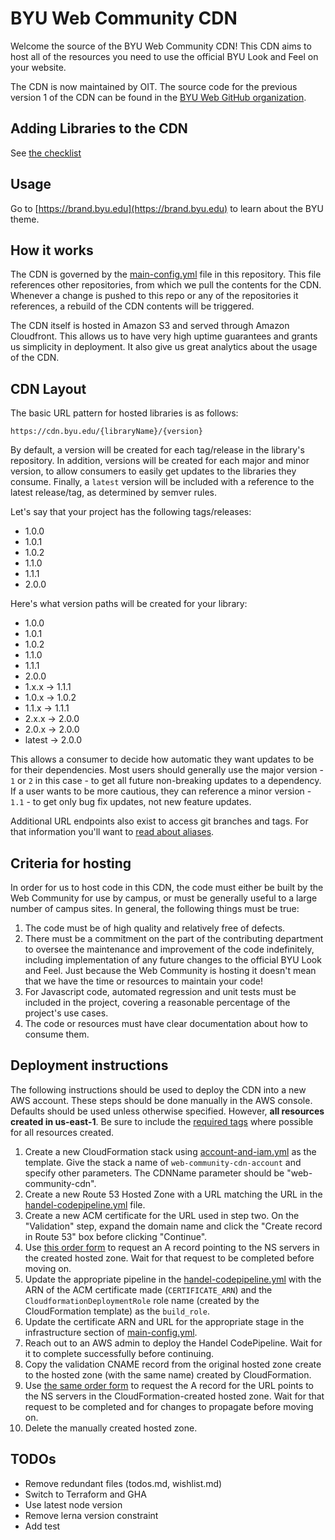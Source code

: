 # BYU Web Community CDN

Welcome the source of the BYU Web Community CDN!  This CDN aims to host all of the resources you need to use the
official BYU Look and Feel on your website.

The CDN is now maintained by OIT. The source code for the previous version 1 of the CDN can be found in the 
[BYU Web GitHub organization](https://github.com/byuweb/web-cdn).

## Adding Libraries to the CDN

See [the checklist](docs/adding-libraries.md)

## Usage

Go to [https://brand.byu.edu](https://brand.byu.edu) to learn about the BYU theme.

## How it works

The CDN is governed by the [main-config.yml](main-config.yml) file in this repository.  This file references other
repositories, from which we pull the contents for the CDN.
Whenever a change is pushed to this repo or any of the repositories it references, a rebuild of the CDN contents
will be triggered.

The CDN itself is hosted in Amazon S3 and served through Amazon Cloudfront. This allows us to have very high uptime
guarantees and grants us simplicity in deployment. It also give us great analytics about the usage of the CDN.

## CDN Layout

The basic URL pattern for hosted libraries is as follows:

`https://cdn.byu.edu/{libraryName}/{version}`

By default, a version will be created for each tag/release in the library's repository. In addition, versions
will be created for each major and minor version, to allow consumers to easily get updates to the libraries they consume.
Finally, a `latest` version will be included with a reference to the latest release/tag, as determined by semver rules.

Let's say that your project has the following tags/releases:

* 1.0.0
* 1.0.1
* 1.0.2
* 1.1.0
* 1.1.1
* 2.0.0

Here's what version paths will be created for your library:

* 1.0.0
* 1.0.1
* 1.0.2
* 1.1.0
* 1.1.1
* 2.0.0
* 1.x.x -> 1.1.1
* 1.0.x -> 1.0.2
* 1.1.x -> 1.1.1
* 2.x.x -> 2.0.0
* 2.0.x -> 2.0.0
* latest -> 2.0.0

This allows a consumer to decide how automatic they want updates to be for their dependencies. Most users should generally
use the major version - `1` or `2` in this case - to get all future non-breaking updates to a dependency. If a user
wants to be more cautious, they can reference a minor version - `1.1` - to get only bug fix updates, not new feature
updates.

Additional URL endpoints also exist to access git branches and tags. For that information you'll want to
[read about aliases](./docs/aliases.md).

## Criteria for hosting

In order for us to host code in this CDN, the code must either be built by the Web Community for use by campus, or
must be generally useful to a large number of campus sites.  In general, the following things must be true:

1. The code must be of high quality and relatively free of defects.
2. There must be a commitment on the part of the contributing department to oversee the maintenance and improvement of
the code indefinitely, including implementation of any future changes to the official BYU Look and Feel. Just because
the Web Community is hosting it doesn't mean that we have the time or resources to maintain your code!
3. For Javascript code, automated regression and unit tests must be included in the project, covering a reasonable percentage
of the project's use cases.
4. The code or resources must have clear documentation about how to consume them.

## Deployment instructions

The following instructions should be used to deploy the CDN into a new AWS account. These steps should be done manually 
in the AWS console. Defaults should be used unless otherwise specified. However, **all resources created in us-east-1**.
Be sure to include the [required tags](https://github.com/byu-oit/BYU-AWS-Documentation#tagging-standard) where 
possible for all resources created.

1. Create a new CloudFormation stack using [account-and-iam.yml](.aws-infrastructure/account-and-iam.yml) as the 
template. Give the stack a name of `web-community-cdn-account` and specify other parameters. The CDNName parameter 
should be "web-community-cdn".
2. Create a new Route 53 Hosted Zone with a URL matching the URL in the 
[handel-codepipeline.yml](handel-codepipeline.yml) file.
3. Create a new ACM certificate for the URL used in step two. On the "Validation" step, expand the domain name and 
click the "Create record in Route 53" box before clicking "Continue".
4. Use [this order form](https://it.byu.edu/it/?id=sc_cat_item&sys_id=2f7a54251d635d005c130b6c83f2390a) to request an A 
record pointing to the NS servers in the created hosted zone. Wait for that request to be completed before moving on.
5. Update the appropriate pipeline in the [handel-codepipeline.yml](handel-codepipeline.yml) with the ARN of the ACM 
certificate made (`CERTIFICATE_ARN`) and the `CloudformationDeploymentRole` role name (created by the CloudFormation 
template) as the `build_role`.
6. Update the certificate ARN and URL for the appropriate stage in the infrastructure section of 
[main-config.yml](main-config.yml).
7. Reach out to an AWS admin to deploy the Handel CodePipeline. Wait for it to complete successfully before continuing.
8. Copy the validation CNAME record from the original hosted zone create to the hosted zone (with the same name) 
created by CloudFormation. 
9. Use [the same order form](https://it.byu.edu/it/?id=sc_cat_item&sys_id=2f7a54251d635d005c130b6c83f2390a) to request 
the A record for the URL points to the NS servers in the CloudFormation-created hosted zone. Wait for that request to 
be completed and for changes to propagate before moving on.
10. Delete the manually created hosted zone.

## TODOs

- Remove redundant files (todos.md, wishlist.md)
- Switch to Terraform and GHA
- Use latest node version
- Remove lerna version constraint
- Add test
